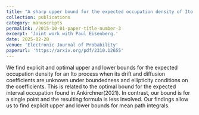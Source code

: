 ```yaml
---
title: "A sharp upper bound for the expected occupation density of Ito processes with bounded irregular drift and diffusion coefficients "
collection: publications
category: manuscripts
permalink: /2015-10-01-paper-title-number-3
excerpt: 'Joint work with Paul Eisenberg.'
date: 2025-02-28
venue: 'Electronic Journal of Probability'
paperurl: 'https://arxiv.org/pdf/2310.12655'
---
```


We find explicit and optimal upper and lower bounds for the expected occupation density for an Ito process when its drift and diffusion coefficients are unknown under boundedness and ellipticity conditions on the coefficients. This is related to the optimal bound for the expected interval occupation found in Ankirchner(2021). In contrast, our bound is for a single point and the resulting formula is less involved. Our findings allow us to find explicit upper and lower bounds for mean path integrals.
